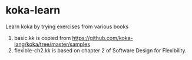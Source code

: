 # koka-learn
Learn koka by trying exercises from various books

1. basic.kk is copied from https://github.com/koka-lang/koka/tree/master/samples
2. flexible-ch2.kk is based on chapter 2 of Software Design for Flexibility.
